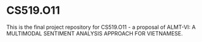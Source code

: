 # CS519.O11

This is the final project repository for CS519.O11 - a proposal of ALMT-VI: A MULTIMODAL SENTIMENT ANALYSIS APPROACH FOR VIETNAMESE.
